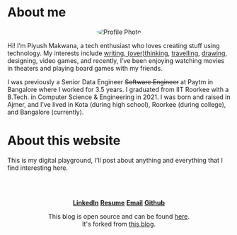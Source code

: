 

# About me

<div style="display: flex; justify-content: center;">
    <img title="Profile Photo" alt="Profile Photo" src="../../assets/profile_photo.png" style="max-width: 200px; border-radius: 50%;">
</div>

Hi! I’m Piyush Makwana, a tech enthusiast who loves creating stuff using technology. My interests include [writing, (over)thinking](tag/thoughts), [travelling](tag/travel-log), [drawing](https://www.instagram.com/piyush_makwana_99/), designing, video games, and recently, I’ve been enjoying watching movies in theaters and playing board games with my friends.

I was previously a Senior Data Engineer ~~Software Engineer~~ at Paytm in Bangalore where I worked for 3.5 years. I graduated from IIT Roorkee with a B.Tech. in Computer Science & Engineering in 2021. I was born and raised in Ajmer, and I’ve lived in Kota (during high school), Roorkee (during college), and Bangalore (currently).



# About this website

This is my digital playground, I'll post about anything and everything that I find interesting here. 

<br>
<br>

<div style="text-align: center;">

[**LinkedIn**](https://www.linkedin.com/in/piyushmakwana99/) 
[**Resume**](/PiyushMakwana_Resume_5thMar2024.pdf) 
[**Email**](mailto:infopiyushmakwana@gmail.com) 
[**Github**](https://github.com/Piyush811999)


This blog is open source and can be found [here](https://github.com/Piyush811999/blog). \
It's forked from [this blog](https://github.com/cassidoo/blahg).

</div>